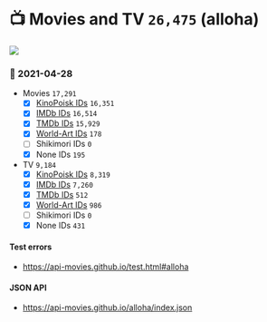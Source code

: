 # :tv: Movies and TV `26,475` (alloha)

<a href="https://API-Movies.github.io"><img src="https://API-Movies.github.io/banner.png?cache"></a>

### :date: 2021-04-28
- Movies `17,291`
  - [x] <a href="https://API-Movies.github.io/alloha/movie_kinopoisk_ids.json">KinoPoisk IDs</a> `16,351`
  - [x] <a href="https://API-Movies.github.io/alloha/movie_imdb_ids.json">IMDb IDs</a> `16,514`
  - [x] <a href="https://API-Movies.github.io/alloha/movie_tmdb_ids.json">TMDb IDs</a> `15,929`
  - [x] <a href="https://API-Movies.github.io/alloha/movie_world_art_ids.json">World-Art IDs</a> `178`
  - [ ] Shikimori IDs `0`
  - [x] None IDs `195`
- TV `9,184`
  - [x] <a href="https://API-Movies.github.io/alloha/tv_kinopoisk_ids.json">KinoPoisk IDs</a> `8,319`
  - [x] <a href="https://API-Movies.github.io/alloha/tv_imdb_ids.json">IMDb IDs</a> `7,260`
  - [x] <a href="https://API-Movies.github.io/alloha/tv_tmdb_ids.json">TMDb IDs</a> `512`
  - [x] <a href="https://API-Movies.github.io/alloha/tv_world_art_ids.json">World-Art IDs</a> `986`
  - [ ] Shikimori IDs `0`
  - [x] None IDs `431`
#### Test errors
- <a href='https://api-movies.github.io/test.html#alloha'>https://api-movies.github.io/test.html#alloha</a>
#### JSON API
- <a href='https://api-movies.github.io/alloha/index.json'>https://api-movies.github.io/alloha/index.json</a>
